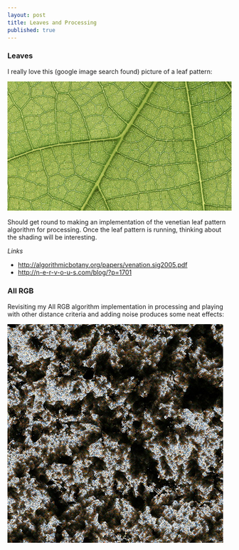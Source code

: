 ```yaml
---
layout: post
title: Leaves and Processing
published: true
---
```


### Leaves
I really love this (google image search found) picture of a leaf pattern:

![Leaf close up](/images/2014-11-09_screenshot_001.jpg)

Should get round to making an implementation of the venetian leaf pattern algorithm for processing. Once the leaf pattern is running, thinking about the shading will be interesting.

*Links*

* <http://algorithmicbotany.org/papers/venation.sig2005.pdf>
* <http://n-e-r-v-o-u-s.com/blog/?p=1701>

### All RGB
Revisiting my All RGB algorithm implementation in processing and playing with other distance criteria and adding noise produces some neat effects:

![Pixel sort](/images/2014-11-09_screenshot_002.jpg)
